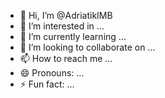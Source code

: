 - 👋 Hi, I’m @AdriatikIMB
- 👀 I’m interested in ...
- 🌱 I’m currently learning ...
- 💞️ I’m looking to collaborate on ...
- 📫 How to reach me ...
- 😄 Pronouns: ...
- ⚡ Fun fact: ...

<!---
AdriatikIMB/AdriatikIMB is a ✨ special ✨ repository because its `README.md` (this file) appears on your GitHub profile.
You can click the Preview link to take a look at your changes.
--->
